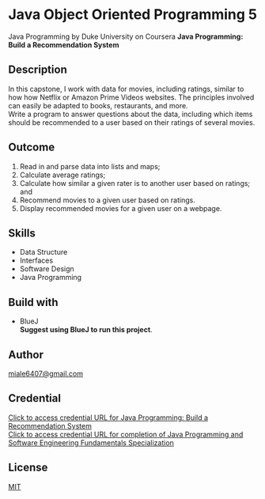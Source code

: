 # Java Object Oriented Programming 5
Java Programming by Duke University on Coursera
**Java Programming: Build a Recommendation System**

## Description
In this capstone, I work with data for movies, including ratings, similar to how how Netflix or
Amazon Prime Videos websites. The principles involved can easily be adapted to books, restaurants, 
and more. <br />
Write a program to answer questions about the data, including which items should be recommended to 
a user based on their ratings of several movies.


## Outcome
1. Read in and parse data into lists and maps;
2. Calculate average ratings;
3. Calculate how similar a given rater is to another user based on ratings; and
4. Recommend movies to a given user based on ratings. 
5. Display recommended movies for a given user on a webpage.

## Skills
- Data Structure
- Interfaces
- Software Design
- Java Programming

## Build with
- BlueJ  <br />
**Suggest using BlueJ to run this project**.

## Author
miale6407@gmail.com

## Credential 
[Click to access credential URL for Java Programming: Build a Recommendation System](https://www.coursera.org/account/accomplishments/certificate/WLSXFS9K25XZ)
<br />
[Click to access credential URL for completion of Java Programming and Software Engineering Fundamentals Specialization](https://www.coursera.org/account/accomplishments/specialization/certificate/S9X8MZ88WDF7)

## License
[MIT](https://choosealicense.com/licenses/mit/)
